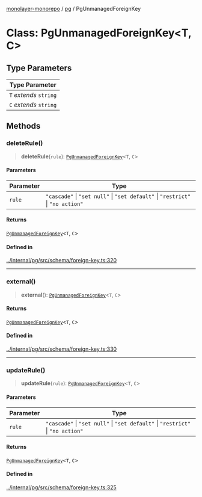 [monolayer-monorepo](../../index.md) / [pg](../index.md) / PgUnmanagedForeignKey

# Class: PgUnmanagedForeignKey\<T, C\>

## Type Parameters

| Type Parameter |
| ------ |
| `T` *extends* `string` |
| `C` *extends* `string` |

## Methods

### deleteRule()

> **deleteRule**(`rule`): [`PgUnmanagedForeignKey`](PgUnmanagedForeignKey.md)\<`T`, `C`\>

#### Parameters

| Parameter | Type |
| ------ | ------ |
| `rule` | `"cascade"` \| `"set null"` \| `"set default"` \| `"restrict"` \| `"no action"` |

#### Returns

[`PgUnmanagedForeignKey`](PgUnmanagedForeignKey.md)\<`T`, `C`\>

#### Defined in

[../internal/pg/src/schema/foreign-key.ts:320](https://github.com/dunkelbraun/monolayer/blob/6bdf3be3c6969418f99f4a76945aeb545cab66bd/internal/pg/src/schema/foreign-key.ts#L320)

***

### external()

> **external**(): [`PgUnmanagedForeignKey`](PgUnmanagedForeignKey.md)\<`T`, `C`\>

#### Returns

[`PgUnmanagedForeignKey`](PgUnmanagedForeignKey.md)\<`T`, `C`\>

#### Defined in

[../internal/pg/src/schema/foreign-key.ts:330](https://github.com/dunkelbraun/monolayer/blob/6bdf3be3c6969418f99f4a76945aeb545cab66bd/internal/pg/src/schema/foreign-key.ts#L330)

***

### updateRule()

> **updateRule**(`rule`): [`PgUnmanagedForeignKey`](PgUnmanagedForeignKey.md)\<`T`, `C`\>

#### Parameters

| Parameter | Type |
| ------ | ------ |
| `rule` | `"cascade"` \| `"set null"` \| `"set default"` \| `"restrict"` \| `"no action"` |

#### Returns

[`PgUnmanagedForeignKey`](PgUnmanagedForeignKey.md)\<`T`, `C`\>

#### Defined in

[../internal/pg/src/schema/foreign-key.ts:325](https://github.com/dunkelbraun/monolayer/blob/6bdf3be3c6969418f99f4a76945aeb545cab66bd/internal/pg/src/schema/foreign-key.ts#L325)
